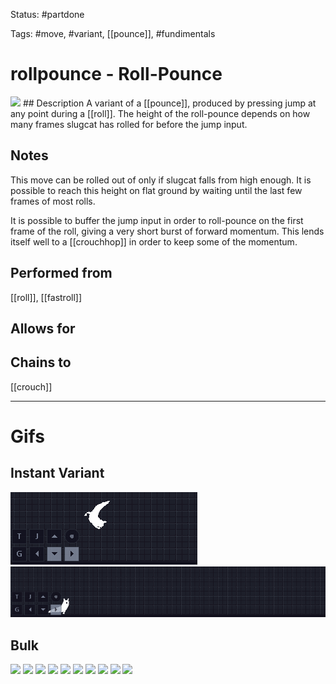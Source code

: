 Status: #partdone

Tags: #move, #variant, [[pounce]], #fundimentals

# rollpounce - Roll-Pounce
<img src=https://raw.githubusercontent.com/LauraHannah44/Rain-World-Movement/main/Files/rollpounce_header.gif>
## Description
A variant of a [[pounce]], produced by pressing jump at any point during a [[roll]]. The height of the roll-pounce depends on how many frames slugcat has rolled for before the jump input.

## Notes
This move can be rolled out of only if slugcat falls from high enough. It is possible to reach this height on flat ground by waiting until the last few frames of most rolls.

It is possible to buffer the jump input in order to roll-pounce on the first frame of the roll, giving a very short burst of forward momentum. This lends itself well to a [[crouchhop]] in order to keep some of the momentum.

## Performed from
[[roll]], [[fastroll]]

## Allows for


## Chains to
[[crouch]]

___
# Gifs
## Instant Variant
<img src=https://raw.githubusercontent.com/LauraHannah44/Rain-World-Movement/main/Files/rollpounce_instant0.gif>
<img src=https://raw.githubusercontent.com/LauraHannah44/Rain-World-Movement/main/Files/rollpounce_instant1.gif>

## Bulk
<img src=https://raw.githubusercontent.com/LauraHannah44/Rain-World-Movement/main/Files/rollpounce_0.gif>
<img src=https://raw.githubusercontent.com/LauraHannah44/Rain-World-Movement/main/Files/rollpounce_1.gif>
<img src=https://raw.githubusercontent.com/LauraHannah44/Rain-World-Movement/main/Files/rollpounce_2.gif>
<img src=https://raw.githubusercontent.com/LauraHannah44/Rain-World-Movement/main/Files/rollpounce_3.gif>
<img src=https://raw.githubusercontent.com/LauraHannah44/Rain-World-Movement/main/Files/rollpounce_4.gif>
<img src=https://raw.githubusercontent.com/LauraHannah44/Rain-World-Movement/main/Files/rollpounce_5.gif>
<img src=https://raw.githubusercontent.com/LauraHannah44/Rain-World-Movement/main/Files/rollpounce_6.gif>
<img src=https://raw.githubusercontent.com/LauraHannah44/Rain-World-Movement/main/Files/rollpounce_7.gif>
<img src=https://raw.githubusercontent.com/LauraHannah44/Rain-World-Movement/main/Files/rollpounce_8.gif>
<img src=https://raw.githubusercontent.com/LauraHannah44/Rain-World-Movement/main/Files/rollpounce_9.gif>